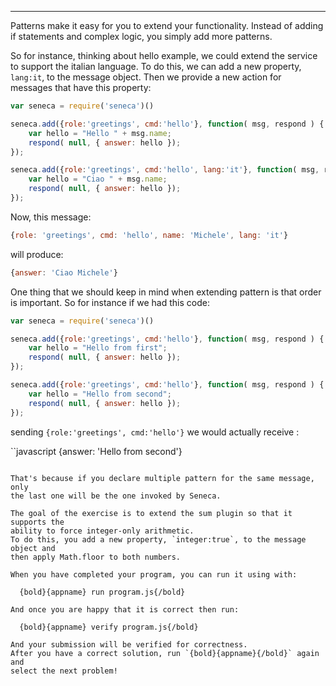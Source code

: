 ---

Patterns make it easy for you to extend your functionality. Instead of adding if
statements and complex logic, you simply add more patterns.

So for instance, thinking about hello example, we could extend the service to
support the italian language. To do this, we can add a new property, `lang:it`,
to the message object. Then we provide a new action for messages that have
this property:

```javascript
var seneca = require('seneca')()

seneca.add({role:'greetings', cmd:'hello'}, function( msg, respond ) {
    var hello = "Hello " + msg.name;
    respond( null, { answer: hello });
});

seneca.add({role:'greetings', cmd:'hello', lang:'it'}, function( msg, respond ) {
    var hello = "Ciao " + msg.name;
    respond( null, { answer: hello });
});

```

Now, this message:

```javascript
{role: 'greetings', cmd: 'hello', name: 'Michele', lang: 'it'}

```

will produce:

```javascript
{answer: 'Ciao Michele'}

```

One thing that we should keep in mind when extending pattern is that order is important.
So for instance if we had this code:

```javascript
var seneca = require('seneca')()

seneca.add({role:'greetings', cmd:'hello'}, function( msg, respond ) {
    var hello = "Hello from first";
    respond( null, { answer: hello });
});

seneca.add({role:'greetings', cmd:'hello'}, function( msg, respond ) {
    var hello = "Hello from second";
    respond( null, { answer: hello });
});

```
sending `{role:'greetings', cmd:'hello'}` we would actually receive :

``javascript
{answer: 'Hello from second'}

```

That's because if you declare multiple pattern for the same message, only 
the last one will be the one invoked by Seneca. 

The goal of the exercise is to extend the sum plugin so that it supports the
ability to force integer-only arithmetic.
To do this, you add a new property, `integer:true`, to the message object and
then apply Math.floor to both numbers.

When you have completed your program, you can run it using with:

  {bold}{appname} run program.js{/bold}

And once you are happy that it is correct then run:

  {bold}{appname} verify program.js{/bold}

And your submission will be verified for correctness.
After you have a correct solution, run `{bold}{appname}{/bold}` again and
select the next problem!
